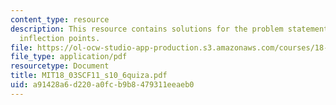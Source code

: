 ```yaml
---
content_type: resource
description: This resource contains solutions for the problem statement related to
  inflection points.
file: https://ol-ocw-studio-app-production.s3.amazonaws.com/courses/18-03sc-differential-equations-fall-2011/a91428a6d220a0fcb9b8479311eeaeb0_MIT18_03SCF11_s10_6quiza.pdf
file_type: application/pdf
resourcetype: Document
title: MIT18_03SCF11_s10_6quiza.pdf
uid: a91428a6-d220-a0fc-b9b8-479311eeaeb0
---
```

